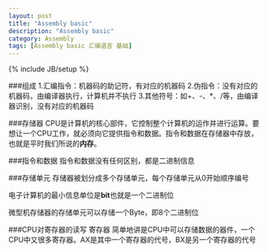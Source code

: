 ```yaml
---
layout: post
title: "Assembly basic"
description: "Assembly basic"
category: Assembly
tags: [Assembly basic 汇编语言 基础]
---
```

{% include JB/setup %}

###组成
1.汇编指令：机器码的助记符，有对应的机器码
2.伪指令：没有对应的机器码，由编译器执行，计算机并不执行
3.其他符号：如+、-、*、/等，由编译器识别，没有对应的机器码

###存储器
CPU是计算机的核心部件，它控制整个计算机的运作并进行运算。要想让一个CPU工作，就必须向它提供指令和数据。指令和数据在存储器中存放，也就是平时我们所说的**内存**。

###指令和数据
指令和数据没有任何区别，都是二进制信息

###存储单元
存储器被划分成多个存储单元，每个存储单元从0开始顺序编号

电子计算机的最小信息单位是**bit**也就是一个二进制位

微型机存储器的存储单元可以存储一个Byte，即8个二进制位

###CPU对寄存器的读写
寄存器 简单地讲是CPU中可以存储数据的器件，一个CPU中又很多寄存器。AX是其中一个寄存器的代号，BX是另一个寄存器的代号



